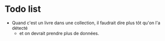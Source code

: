 # Todo list

* Quand c'est un livre dans une collection, il faudrait dire plus tôt qu'on l'a détecté 
  - et on devrait prendre plus de données.
